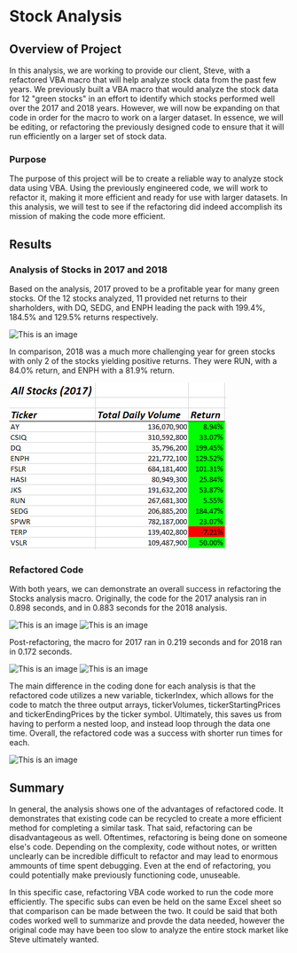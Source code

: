 # Stock Analysis

## Overview of Project

In this analysis, we are working to provide our client, Steve, with a refactored VBA macro that will help analyze stock data from the past few years.
We previously built a VBA macro that would analyze the stock data for 12 "green stocks" in an effort to identify which stocks performed well over the
2017 and 2018 years. However, we will now be expanding on that code in order for the macro to work on a larger dataset. In essence, we will be editing,
or refactoring the previously designed code to ensure that it will run efficiently on a larger set of stock data.

### Purpose

The purpose of this project will be to create a reliable way to analyze stock data using VBA. Using the previously engineered code, we will work to
refactor it, making it more efficient and ready for use with larger datasets. In this analysis, we will test to see if the refactoring did indeed
accomplish its mission of making the code more efficient. 

## Results

### Analysis of Stocks in 2017 and 2018

Based on the analysis, 2017 proved to be a profitable year for many green stocks. Of the 12 stocks analyzed, 11 provided net returns to their
sharholders, with DQ, SEDG, and ENPH leading the pack with 199.4%, 184.5% and 129.5% returns respectively. 

![This is an image](/jstawarz/stock-analysis/blob/main/Resources/AllStocks_2017.PNG)

In comparison, 2018 was a much more challenging year for green stocks with only 2 of the stocks yielding positive returns. They were RUN,
with a 84.0% return, and ENPH with a 81.9% return.

![This is an image](https://github.com/jstawarz/stock-analysis/blob/main/Resources/AllStocks_2017.PNG)

### Refactored Code

With both years, we can demonstrate an overall success in refactoring the Stocks analysis macro. Originally, the code for the 2017 analysis ran
in 0.898 seconds, and in 0.883 seconds for the 2018 analysis. 

![This is an image](/jstawarz/stock-analysis/blob/main/Resources/Original_2017.PNG)
![This is an image](/jstawarz/stock-analysis/blob/main/Resources/Original_2018.PNG)

Post-refactoring, the macro for 2017 ran in 0.219 seconds and for 2018 ran in 0.172 seconds.

![This is an image](/jstawarz/stock-analysis/blob/main/Resources/VBA_Challenge_2017.PNG)
![This is an image](/jstawarz/stock-analysis/blob/main/Resources/VBA_Challenge_2018.PNG)


The main difference in the coding done for each analysis is that the refactored code utilizes a new variable, tickerIndex, which allows for
the code to match the three output arrays, tickerVolumes, tickerStartingPrices and tickerEndingPrices by the ticker symbol. Ultimately,
this saves us from having to perform a nested loop, and instead loop through the data one time. Overall, the refactored code was a success
with shorter run times for each.

![This is an image](/jstawarz/stock-analysis/blob/main/Resources/Refactored_Code.PNG)

## Summary

In general, the analysis shows one of the advantages of refactored code. It demonstrates that existing code can be recycled to create a more
efficient method for completing a similar task. That said, refactoring can be disadvantageous as well. Oftentimes, refactoring is being 
done on someone else's code. Depending on the complexity, code without notes, or written unclearly can be incredible difficult to refactor 
and may lead to enormous ammounts of time spent debugging. Even at the end of refactoring, you could potentially make previously functioning code,
unuseable. 

In this specific case, refactoring VBA code worked to run the code more efficiently. The specific subs can even be held on the same Excel sheet
so that comparison can be made between the two. It could be said that both codes worked well to summarize and provde the data needed, however
the original code may have been too slow to analyze the entire stock market like Steve ultimately wanted. 
